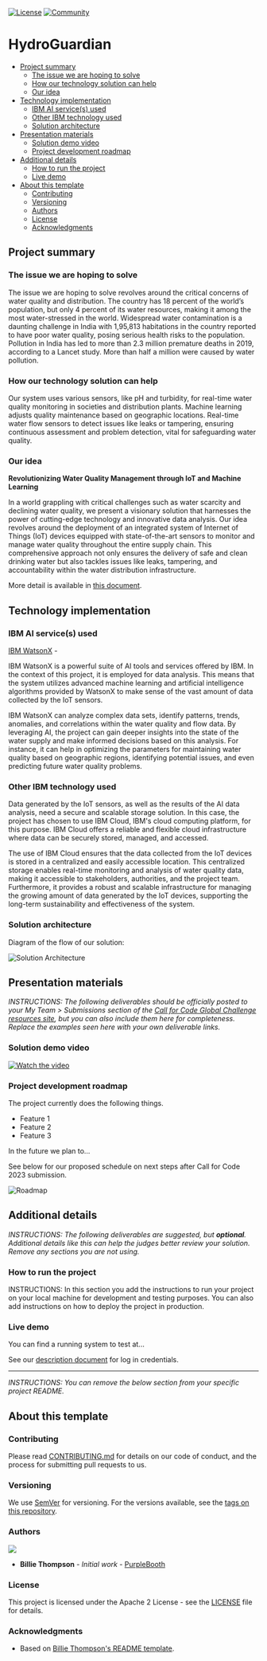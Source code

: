 [![License](https://img.shields.io/badge/License-Apache2-blue.svg)](https://www.apache.org/licenses/LICENSE-2.0) [![Community](https://img.shields.io/badge/Join-Community-blue)](https://developer.ibm.com/callforcode/solutions/projects/get-started/)

# HydroGuardian

- [Project summary](#project-summary)
  - [The issue we are hoping to solve](#the-issue-we-are-hoping-to-solve)
  - [How our technology solution can help](#how-our-technology-solution-can-help)
  - [Our idea](#our-idea)
- [Technology implementation](#technology-implementation)
  - [IBM AI service(s) used](#ibm-ai-services-used)
  - [Other IBM technology used](#other-ibm-technology-used)
  - [Solution architecture](#solution-architecture)
- [Presentation materials](#presentation-materials)
  - [Solution demo video](#solution-demo-video)
  - [Project development roadmap](#project-development-roadmap)
- [Additional details](#additional-details)
  - [How to run the project](#how-to-run-the-project)
  - [Live demo](#live-demo)
- [About this template](#about-this-template)
  - [Contributing](#contributing)
  - [Versioning](#versioning)
  - [Authors](#authors)
  - [License](#license)
  - [Acknowledgments](#acknowledgments)


## Project summary

### The issue we are hoping to solve
The issue we are hoping to solve revolves around the critical concerns of water quality and distribution. The country has 18 percent of the world’s population, but only 4 percent of its water resources, making it among the most water-stressed in the world. Widespread water contamination is a daunting challenge in India with 1,95,813 habitations in the country reported to have poor water quality, posing serious health risks to the population. Pollution in India has led to more than 2.3 million premature deaths in 2019, according to a Lancet study. More than half a million were caused by water pollution.

### How our technology solution can help
Our system uses various sensors, like pH and turbidity, for real-time water quality monitoring in societies and distribution plants. Machine learning adjusts quality maintenance based on geographic locations. Real-time water flow sensors to detect issues like leaks or tampering, ensuring continuous assessment and problem detection, vital for safeguarding water quality.

### Our idea
**Revolutionizing Water Quality Management through IoT and Machine Learning**

In a world grappling with critical challenges such as water scarcity and declining water quality, we present a visionary solution that harnesses the power of cutting-edge technology and innovative data analysis. Our idea revolves around the deployment of an integrated system of Internet of Things (IoT) devices equipped with state-of-the-art sensors to monitor and manage water quality throughout the entire supply chain. This comprehensive approach not only ensures the delivery of safe and clean drinking water but also tackles issues like leaks, tampering, and accountability within the water distribution infrastructure.

More detail is available in [this document](./docs/DESCRIPTION.md).

## Technology implementation

### IBM AI service(s) used

[IBM WatsonX](https://www.ibm.com/watsonx) -

IBM WatsonX is a powerful suite of AI tools and services offered by IBM. In the context of this project, it is employed for data analysis. This means that the system utilizes advanced machine learning and artificial intelligence algorithms provided by WatsonX to make sense of the vast amount of data collected by the IoT sensors.

IBM WatsonX can analyze complex data sets, identify patterns, trends, anomalies, and correlations within the water quality and flow data. By leveraging AI, the project can gain deeper insights into the state of the water supply and make informed decisions based on this analysis. For instance, it can help in optimizing the parameters for maintaining water quality based on geographic regions, identifying potential issues, and even predicting future water quality problems.

### Other IBM technology used
Data generated by the IoT sensors, as well as the results of the AI data analysis, need a secure and scalable storage solution. In this case, the project has chosen to use IBM Cloud, IBM's cloud computing platform, for this purpose. IBM Cloud offers a reliable and flexible cloud infrastructure where data can be securely stored, managed, and accessed.

The use of IBM Cloud ensures that the data collected from the IoT devices is stored in a centralized and easily accessible location. This centralized storage enables real-time monitoring and analysis of water quality data, making it accessible to stakeholders, authorities, and the project team. Furthermore, it provides a robust and scalable infrastructure for managing the growing amount of data generated by the IoT devices, supporting the long-term sustainability and effectiveness of the system.

### Solution architecture

Diagram of the flow of our solution:

![Solution Architecture](https://github.com/ShreeSamal/HydroGuard/assets/101418323/085b709e-dd91-4b2b-9deb-b5f3cdaa9934)

## Presentation materials

_INSTRUCTIONS: The following deliverables should be officially posted to your My Team > Submissions section of the [Call for Code Global Challenge resources site](https://cfc-prod.skillsnetwork.site/), but you can also include them here for completeness. Replace the examples seen here with your own deliverable links._

### Solution demo video

[![Watch the video](https://raw.githubusercontent.com/Liquid-Prep/Liquid-Prep/main/images/readme/IBM-interview-video-image.png)](https://youtu.be/vOgCOoy_Bx0)

### Project development roadmap

The project currently does the following things.

- Feature 1
- Feature 2
- Feature 3

In the future we plan to...

See below for our proposed schedule on next steps after Call for Code 2023 submission.

![Roadmap](./images/roadmap.jpg)

## Additional details

_INSTRUCTIONS: The following deliverables are suggested, but **optional**. Additional details like this can help the judges better review your solution. Remove any sections you are not using._

### How to run the project

INSTRUCTIONS: In this section you add the instructions to run your project on your local machine for development and testing purposes. You can also add instructions on how to deploy the project in production.

### Live demo

You can find a running system to test at...

See our [description document](./docs/DESCRIPTION.md) for log in credentials.

---

_INSTRUCTIONS: You can remove the below section from your specific project README._

## About this template

### Contributing

Please read [CONTRIBUTING.md](CONTRIBUTING.md) for details on our code of conduct, and the process for submitting pull requests to us.

### Versioning

We use [SemVer](http://semver.org/) for versioning. For the versions available, see the [tags on this repository](https://github.com/your/project/tags).

### Authors

<a href="https://github.com/Call-for-Code/Project-Sample/graphs/contributors">
  <img src="https://contributors-img.web.app/image?repo=Call-for-Code/Project-Sample" />
</a>

- **Billie Thompson** - _Initial work_ - [PurpleBooth](https://github.com/PurpleBooth)

### License

This project is licensed under the Apache 2 License - see the [LICENSE](LICENSE) file for details.

### Acknowledgments

- Based on [Billie Thompson's README template](https://gist.github.com/PurpleBooth/109311bb0361f32d87a2).

